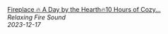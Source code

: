 <!--2024-01-14 01:04:00-->
<div class="yb">
  <a class="nodecor" href="/posts.html?relaks/fireplace_a_day_by_the_hearth10_hours_of_cozy_fireplace_with_crackling_fire_sounds">
    <img class="preview" data-videoid="g41QftIBiJc" src="https://i.ytimg.com/vi/g41QftIBiJc/hqdefault.jpg" align="middle" alt="">
  </a>
  <div class="inlbl text">
    <a class="nodecor" href="/posts.html?relaks/fireplace_a_day_by_the_hearth10_hours_of_cozy_fireplace_with_crackling_fire_sounds">Fireplace 🔥 A Day by the Hearth🔥10 Hours of Cozy...</a><br>
    <i class="smaller2">Relaxing Fire Sound</i><br>
    <i class="smaller3">2023-12-17</i>
  </div>
</div>
